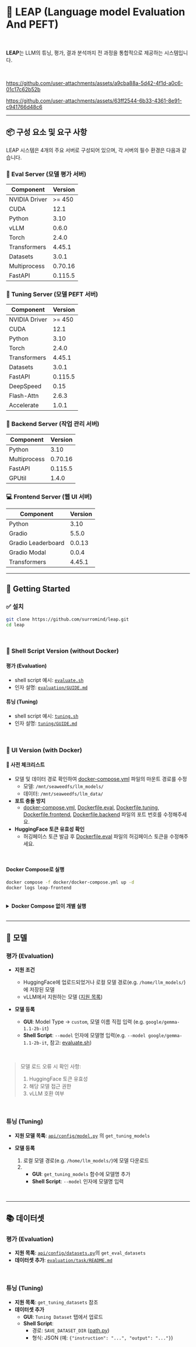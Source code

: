 # 🚀 LEAP (Language model Evaluation And PEFT)

<br>

**LEAP**는 LLM의 튜닝, 평가, 결과 분석까지 전 과정을 통합적으로 제공하는 시스템입니다.

<br>

https://github.com/user-attachments/assets/a9cba88a-5d42-4f1d-a0c6-01c17c62b52b

https://github.com/user-attachments/assets/63ff2544-6b33-4361-8e91-c941766d48c6


---

## 📦 구성 요소 및 요구 사항

LEAP 시스템은 4개의 주요 서버로 구성되어 있으며, 각 서버의 필수 환경은 다음과 같습니다.

### 🧪 Eval Server (모델 평가 서버)
| Component     | Version  |
|---------------|----------|
| NVIDIA Driver | >= 450   |
| CUDA          | 12.1     |
| Python        | 3.10     |
| vLLM          | 0.6.0    |
| Torch         | 2.4.0    |
| Transformers  | 4.45.1   |
| Datasets      | 3.0.1    |
| Multiprocess  | 0.70.16  |
| FastAPI       | 0.115.5  |


### 🧬 Tuning Server (모델 PEFT 서버)
| Component     | Version  |
|---------------|----------|
| NVIDIA Driver | >= 450   |
| CUDA          | 12.1     |
| Python        | 3.10     |
| Torch         | 2.4.0    |
| Transformers  | 4.45.1   |
| Datasets      | 3.0.1    |
| FastAPI       | 0.115.5  |
| DeepSpeed     | 0.15     |
| Flash-Attn    | 2.6.3    |
| Accelerate    | 1.0.1    |


### 🧠 Backend Server (작업 관리 서버)
| Component     | Version  |
|---------------|----------|
| Python        | 3.10     |
| Multiprocess  | 0.70.16  |
| FastAPI       | 0.115.5  |
| GPUtil        | 1.4.0    |


### 💻 Frontend Server (웹 UI 서버)
| Component           | Version  |
|---------------------|----------|
| Python              | 3.10     |
| Gradio              | 5.5.0    |
| Gradio Leaderboard  | 0.0.13   |
| Gradio Modal        | 0.0.4    |
| Transformers        | 4.45.1   |

---

## 🚀 Getting Started

### ✅ 설치

```bash
git clone https://github.com/surromind/leap.git
cd leap
```

<br>

### 🐚 Shell Script Version (without Docker)

#### 평가 (Evaluation)
- shell script 예시: [`evaluate.sh`](evaluate.sh)
- 인자 설명: [`evaluation/GUIDE.md`](evaluation/GUIDE.md)

#### 튜닝 (Tuning)
- shell script 예시: [`tuning.sh`](tuning.sh)
- 인자 설명: [`tuning/GUIDE.md`](tuning/GUIDE.md)

<br>

### 🐳 UI Version (with Docker)

#### 🔎 사전 체크리스트
- 모델 및 데이터 경로 확인하여 [docker-compose.yml](docker/docker-compose.yml) 파일의 마운트 경로를 수정
  - 모델: `/mnt/seaweedfs/llm_models/`
  - 데이터: `/mnt/seaweedfs/llm_data/`
- **포트 충돌 방지**  
  - [docker-compose.yml](docker/docker-compose.yml), [Dockerfile.eval](docker/eval/Dockerfile.eval), [Dockerfile.tuning](docker/tuning/Dockerfile.tuning), [Dockerfile.frontend](docker/frontend/Dockerfile.frontend), [Dockerfile.backend](docker/backend/Dockerfile.backend) 파일의 포트 번호를 수정해주세요.
- **HuggingFace 토큰 유효성 확인**
  - 허깅페이스 토큰 발급 후 [Dockerfile.eval](docker/eval/Dockerfile.eval) 파일의 허깅페이스 토큰을 수정해주세요.

<br>

#### Docker Compose로 실행

```bash
docker compose -f docker/docker-compose.yml up -d
docker logs leap-frontend
```

<br>

<details>
<summary><strong>Docker Compose 없이 개별 실행</strong></summary>

#### Backend
```bash
docker build -t leap-api -f docker/backend/Dockerfile.backend .

docker run -d \
    --gpus all \
    --name leap-backend \
    -p 11188:11188 \
    -v /mnt/seaweedfs/llm_models/:/home/llm_models/ \  
    -v /mnt/seaweedfs/llm_data/:/home/data/ \
    -v $(pwd)/data/:/home/leap/data/ \
    -it leap-api \
    python api/app_api.py
```

#### Eval
```bash
docker build -t leap-eval -f docker/eval/Dockerfile.eval .

docker run -d \
    --gpus all \
    --name leap-eval \
    -p 11189:11189 \
    -v /mnt/seaweedfs/llm_models/:/home/llm_models/ \
    -v /mnt/seaweedfs/llm_data/:/home/data/ \
    -v $(pwd)/../logs/:/home/leap/logs/ \
    -it leap-eval \
    --restart unless-stopped
    /bin/bash -c "source activate vllm && python evaluation/app_eval.py"
```

#### Tuning
```bash
docker build -t leap-tuning -f docker/tuning/Dockerfile.tuning .

docker run -d \
    --gpus all \
    --name leap-tuning \
    -p 11190:11190 \
    -v /mnt/seaweedfs/llm_models/:/home/llm_models/ \
    -v /mnt/seaweedfs/llm_data/:/home/data/ \
    -v $(pwd)/../logs/:/home/leap/logs/ \
    -it leap-tuning \
    --restart unless-stopped
    /bin/bash -c "source activate vllm && python tuning/app_tuning.py"
```

#### Frontend
```bash
docker build -t leap-gradio -f docker/frontend/Dockerfile.frontend .  

docker run \
    --name leap-frontend \
    -v $(pwd)/logs/:/home/leap/logs/ \
    -p 11191:11191 \
    -it leap-gradio \
    python webui/app_gui.py 
```
</details>

<br>

---

## 🧠 모델

### 평가 (Evaluation)

- **지원 조건**
  - HuggingFace에 업로드되었거나 로컬 모델 경로(e.g. `/home/llm_models/`)에 저장된 모델
  - vLLM에서 지원하는 모델 ([지원 목록](https://docs.vllm.ai/en/latest/models/supported_models.html))

- **모델 등록**
  - **GUI**: Model Type → `custom`, 모델 이름 직접 입력 (e.g. `google/gemma-1.1-2b-it`)
  - **Shell Script**: `--model` 인자에 모델명 입력(e.g. `--model google/gemma-1.1-2b-it`, 참고: [evaluate.sh](evaluate.sh))

<br>

> 모델 로드 오류 시 확인 사항:
> 1. HuggingFace 토큰 유효성
> 2. 해당 모델 접근 권한
> 3. vLLM 호환 여부

<br>

### 튜닝 (Tuning)

- **지원 모델 목록**: [`api/config/model.py`](api/config/model.py) 의 `get_tuning_models`

- **모델 등록**
  1. 로컬 모델 경로(e.g. `/home/llm_models/`)에 모델 다운로드
  2. - **GUI**: `get_tuning_models` 함수에 모델명 추가
     - **Shell Script**: `--model` 인자에 모델명 입력

<br>

---

## 📚 데이터셋

### 평가 (Evaluation)

- **지원 목록**: [`api/config/datasets.py`](api/config/dataset.py)의 `get_eval_datasets`
- **데이터셋 추가**: [`evaluation/task/README.md`](evaluation/task/README.md)

<br>

### 튜닝 (Tuning)

- **지원 목록**: `get_tuning_datasets` 참조
- **데이터셋 추가**
  - **GUI**: `Tuning Dataset` 탭에서 업로드
  - **Shell Script**:
    - 경로: `SAVE_DATASET_DIR` ([path.py](api/config/path.py))
    - 형식: JSON (예: `{"instruction": "...", "output": "..."}`)

